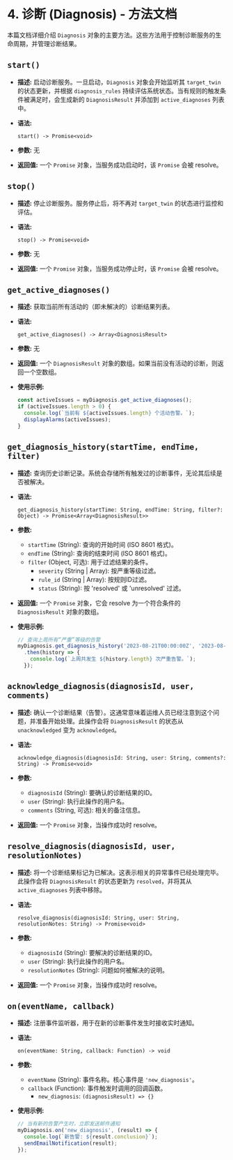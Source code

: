 # 4. 诊断 (Diagnosis) - 方法文档

本篇文档详细介绍 `Diagnosis` 对象的主要方法。这些方法用于控制诊断服务的生命周期，并管理诊断结果。

## `start()`

*   **描述:**
    启动诊断服务。一旦启动，`Diagnosis` 对象会开始监听其 `target_twin` 的状态更新，并根据 `diagnosis_rules` 持续评估系统状态。当有规则的触发条件被满足时，会生成新的 `DiagnosisResult` 并添加到 `active_diagnoses` 列表中。

*   **语法:**
    ```
    start() -> Promise<void>
    ```

*   **参数:**
    无

*   **返回值:**
    一个 `Promise` 对象，当服务成功启动时，该 `Promise` 会被 resolve。

## `stop()`

*   **描述:**
    停止诊断服务。服务停止后，将不再对 `target_twin` 的状态进行监控和评估。

*   **语法:**
    ```
    stop() -> Promise<void>
    ```

*   **参数:**
    无

*   **返回值:**
    一个 `Promise` 对象，当服务成功停止时，该 `Promise` 会被 resolve。

## `get_active_diagnoses()`

*   **描述:**
    获取当前所有活动的（即未解决的）诊断结果列表。

*   **语法:**
    ```
    get_active_diagnoses() -> Array<DiagnosisResult>
    ```

*   **参数:**
    无

*   **返回值:**
    一个 `DiagnosisResult` 对象的数组。如果当前没有活动的诊断，则返回一个空数组。

*   **使用示例:**
    ```javascript
    const activeIssues = myDiagnosis.get_active_diagnoses();
    if (activeIssues.length > 0) {
      console.log(`当前有 ${activeIssues.length} 个活动告警。`);
      displayAlarms(activeIssues);
    }
    ```

## `get_diagnosis_history(startTime, endTime, filter)`

*   **描述:**
    查询历史诊断记录。系统会存储所有触发过的诊断事件，无论其后续是否被解决。

*   **语法:**
    ```
    get_diagnosis_history(startTime: String, endTime: String, filter?: Object) -> Promise<Array<DiagnosisResult>>
    ```

*   **参数:**
    *   `startTime` (String): 查询的开始时间 (ISO 8601 格式)。
    *   `endTime` (String): 查询的结束时间 (ISO 8601 格式)。
    *   `filter` (Object, 可选): 用于过滤结果的条件。
        *   `severity` (String | Array<String>): 按严重等级过滤。
        *   `rule_id` (String | Array<String>): 按规则ID过滤。
        *   `status` (String): 按 'resolved' 或 'unresolved' 过滤。

*   **返回值:**
    一个 `Promise` 对象，它会 resolve 为一个符合条件的 `DiagnosisResult` 对象的数组。

*   **使用示例:**
    ```javascript
    // 查询上周所有“严重”等级的告警
    myDiagnosis.get_diagnosis_history('2023-08-21T00:00:00Z', '2023-08-28T00:00:00Z', { severity: 'critical' })
      .then(history => {
        console.log(`上周共发生 ${history.length} 次严重告警。`);
      });
    ```

## `acknowledge_diagnosis(diagnosisId, user, comments)`

*   **描述:**
    确认一个诊断结果（告警）。这通常意味着运维人员已经注意到这个问题，并准备开始处理。此操作会将 `DiagnosisResult` 的状态从 `unacknowledged` 变为 `acknowledged`。

*   **语法:**
    ```
    acknowledge_diagnosis(diagnosisId: String, user: String, comments?: String) -> Promise<void>
    ```

*   **参数:**
    *   `diagnosisId` (String): 要确认的诊断结果的ID。
    *   `user` (String): 执行此操作的用户名。
    *   `comments` (String, 可选): 相关的备注信息。

*   **返回值:**
    一个 `Promise` 对象，当操作成功时 resolve。

## `resolve_diagnosis(diagnosisId, user, resolutionNotes)`

*   **描述:**
    将一个诊断结果标记为已解决。这表示相关的异常事件已经处理完毕。此操作会将 `DiagnosisResult` 的状态更新为 `resolved`，并将其从 `active_diagnoses` 列表中移除。

*   **语法:**
    ```
    resolve_diagnosis(diagnosisId: String, user: String, resolutionNotes: String) -> Promise<void>
    ```

*   **参数:**
    *   `diagnosisId` (String): 要解决的诊断结果的ID。
    *   `user` (String): 执行此操作的用户名。
    *   `resolutionNotes` (String): 问题如何被解决的说明。

*   **返回值:**
    一个 `Promise` 对象，当操作成功时 resolve。

## `on(eventName, callback)`

*   **描述:**
    注册事件监听器，用于在新的诊断事件发生时接收实时通知。

*   **语法:**
    ```
    on(eventName: String, callback: Function) -> void
    ```

*   **参数:**
    *   `eventName` (String): 事件名称。核心事件是 `'new_diagnosis'`。
    *   `callback` (Function): 事件触发时调用的回调函数。
        *   `new_diagnosis`: `(diagnosisResult) => {}`

*   **使用示例:**
    ```javascript
    // 当有新的告警产生时，立即发送邮件通知
    myDiagnosis.on('new_diagnosis', (result) => {
      console.log(`新告警: ${result.conclusion}`);
      sendEmailNotification(result);
    });
    ```
